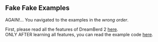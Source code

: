 ## Fake Fake Examples

AGAIN!... You navigated to the examples in the _wrong order_.

First, please read all the features of DreamBerd 2 [here](https://github.com/TodePond/DreamBerd/blob/main/README.md).<br>
ONLY AFTER learning all features, you can read the example code [here](https://github.com/TodePond/DreamBerd/blob/main/res/res/Examples.md).
